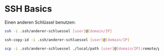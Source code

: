 # SSH Basics

Einen anderen Schlüssel benutzen:
```bash
ssh -i .ssh/anderer-schluessel [user]@[domain/IP]
```

```bash
ssh-copy-id -i .ssh/anderer-schluessel [user]@[domain/IP]
```

```bash
scp -i .ssh/anderer-schluessel ./local/path [user]@[domain/IP]:remote/path
```

